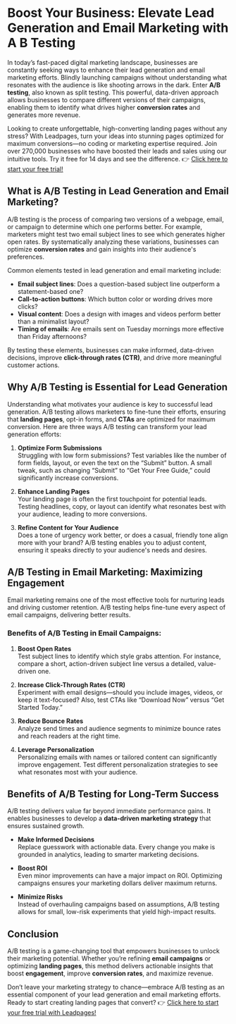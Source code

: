 # Boost Your Business: Elevate Lead Generation and Email Marketing with A B Testing

In today’s fast-paced digital marketing landscape, businesses are constantly seeking ways to enhance their lead generation and email marketing efforts. Blindly launching campaigns without understanding what resonates with the audience is like shooting arrows in the dark. Enter **A/B testing**, also known as split testing. This powerful, data-driven approach allows businesses to compare different versions of their campaigns, enabling them to identify what drives higher **conversion rates** and generates more revenue.

Looking to create unforgettable, high-converting landing pages without any stress? With Leadpages, turn your ideas into stunning pages optimized for maximum conversions—no coding or marketing expertise required. Join over 270,000 businesses who have boosted their leads and sales using our intuitive tools. Try it free for 14 days and see the difference. 👉 [Click here to start your free trial!](https://bit.ly/LEadPages)

## What is A/B Testing in Lead Generation and Email Marketing?

A/B testing is the process of comparing two versions of a webpage, email, or campaign to determine which one performs better. For example, marketers might test two email subject lines to see which generates higher open rates. By systematically analyzing these variations, businesses can optimize **conversion rates** and gain insights into their audience's preferences.

Common elements tested in lead generation and email marketing include:

- **Email subject lines**: Does a question-based subject line outperform a statement-based one?
- **Call-to-action buttons**: Which button color or wording drives more clicks?
- **Visual content**: Does a design with images and videos perform better than a minimalist layout?
- **Timing of emails**: Are emails sent on Tuesday mornings more effective than Friday afternoons?

By testing these elements, businesses can make informed, data-driven decisions, improve **click-through rates (CTR)**, and drive more meaningful customer actions.

## Why A/B Testing is Essential for Lead Generation

Understanding what motivates your audience is key to successful lead generation. A/B testing allows marketers to fine-tune their efforts, ensuring that **landing pages**, opt-in forms, and **CTAs** are optimized for maximum conversion. Here are three ways A/B testing can transform your lead generation efforts:

1. **Optimize Form Submissions**  
   Struggling with low form submissions? Test variables like the number of form fields, layout, or even the text on the “Submit” button. A small tweak, such as changing “Submit” to “Get Your Free Guide,” could significantly increase conversions.

2. **Enhance Landing Pages**  
   Your landing page is often the first touchpoint for potential leads. Testing headlines, copy, or layout can identify what resonates best with your audience, leading to more conversions.

3. **Refine Content for Your Audience**  
   Does a tone of urgency work better, or does a casual, friendly tone align more with your brand? A/B testing enables you to adjust content, ensuring it speaks directly to your audience's needs and desires.

## A/B Testing in Email Marketing: Maximizing Engagement

Email marketing remains one of the most effective tools for nurturing leads and driving customer retention. A/B testing helps fine-tune every aspect of email campaigns, delivering better results.

### Benefits of A/B Testing in Email Campaigns:
1. **Boost Open Rates**  
   Test subject lines to identify which style grabs attention. For instance, compare a short, action-driven subject line versus a detailed, value-driven one.

2. **Increase Click-Through Rates (CTR)**  
   Experiment with email designs—should you include images, videos, or keep it text-focused? Also, test CTAs like “Download Now” versus “Get Started Today.”

3. **Reduce Bounce Rates**  
   Analyze send times and audience segments to minimize bounce rates and reach readers at the right time.

4. **Leverage Personalization**  
   Personalizing emails with names or tailored content can significantly improve engagement. Test different personalization strategies to see what resonates most with your audience.

## Benefits of A/B Testing for Long-Term Success

A/B testing delivers value far beyond immediate performance gains. It enables businesses to develop a **data-driven marketing strategy** that ensures sustained growth.

- **Make Informed Decisions**  
   Replace guesswork with actionable data. Every change you make is grounded in analytics, leading to smarter marketing decisions.

- **Boost ROI**  
   Even minor improvements can have a major impact on ROI. Optimizing campaigns ensures your marketing dollars deliver maximum returns.

- **Minimize Risks**  
   Instead of overhauling campaigns based on assumptions, A/B testing allows for small, low-risk experiments that yield high-impact results.

## Conclusion

A/B testing is a game-changing tool that empowers businesses to unlock their marketing potential. Whether you’re refining **email campaigns** or optimizing **landing pages**, this method delivers actionable insights that boost **engagement**, improve **conversion rates**, and maximize revenue.

Don’t leave your marketing strategy to chance—embrace A/B testing as an essential component of your lead generation and email marketing efforts. Ready to start creating landing pages that convert? 👉 [Click here to start your free trial with Leadpages!](https://bit.ly/LEadPages)
